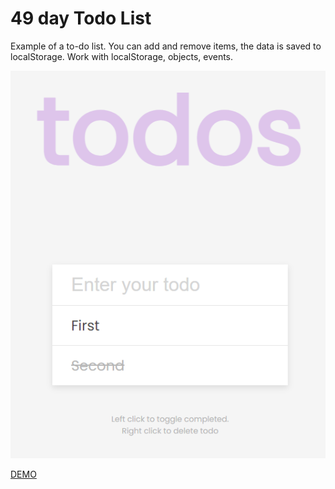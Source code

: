 # 49 day Todo List

Example of a to-do list. You can add and remove items, the data is saved to localStorage.
Work with localStorage, objects, events.

![demo](demo.png)

[DEMO](https://voloshin-sergei.github.io/50_days/49_day%20Todo%20list/)
